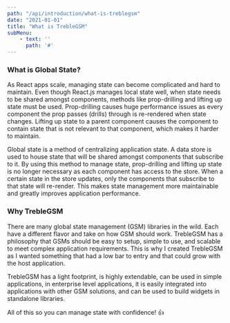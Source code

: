 ```yaml
---
path: "/api/introduction/what-is-treblegsm"
date: "2021-01-01"
title: "What is TrebleGSM"
subMenu: 
    - text: ''
      path: '#'
---
```



### What is Global State?
As React apps scale, managing state can become complicated and hard to maintain. Even though React.js manages local state well, when state needs to be shared amongst components, methods like prop-drilling and lifting up state must be used.  Prop-drilling causes huge performance issues as every component the prop passes (drills) through is re-rendered when state changes. Lifting up state to a parent component causes the component to contain state that is not relevant to that component, which makes it harder to maintain.

Global state is a method of centralizing application state.  A data store is used to house state that will be shared amongst components that subscribe to it. By using this method to manage state, prop-drilling and lifting up state is no longer necessary as each component has access to the store.  When a certain state in the store updates, only the components that subscribe to that state will re-render. This makes state management more maintainable and greatly improves application performance.

<div class='gsmInfoGraphic'>
</div>

### Why TrebleGSM
There are many global state management (GSM) libraries in the wild. Each have a different flavor and take on how GSM should work. TrebleGSM has a philosophy that GSMs should be easy to setup, simple to use, and scalable to meet complex application requirements. This is why I created TrebleGSM as I wanted something that had a low bar to entry and that could grow with the host application. 

TrebleGSM has a light footprint, is highly extendable, can be used in simple applications, in enterprise level applications, it is easily integrated into applications with other GSM solutions, and can be used to build widgets in standalone libraries.

All of this so you can manage state with confidence! 👍



